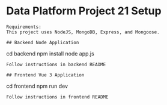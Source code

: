 # Data Platform Project 21 Setup
```
Requirements:
This project uses NodeJS, MongoDB, Express, and Mongoose.

## Backend Node Application
```
cd backend
npm install
node app.js
```
Follow instructions in backend README

## Frontend Vue 3 Application
```
cd frontend
npm run dev
```
Follow instructions in frontend README

